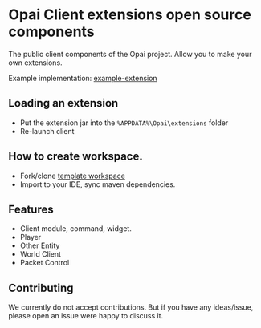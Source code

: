 # Opai Client extensions open source components

The public client components of the Opai project. Allow you to make your own extensions.

Example implementation: [example-extension](https://github.com/opai-client/example-extension)

## Loading an extension

- Put the extension jar into the `%APPDATA%\Opai\extensions` folder
- Re-launch client

## How to create workspace.

- Fork/clone [template workspace](https://github.com/opai-client/example-extension)
- Import to your IDE, sync maven dependencies.

## Features

- Client module, command, widget.
- Player
- Other Entity
- World Client
- Packet Control

## Contributing

We currently do not accept contributions. But if you have any ideas/issue, please open an issue were happy to discuss
it.